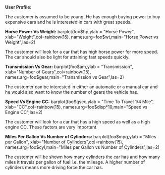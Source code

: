 **User Profile:**

The customer is assumed to be young. He has enough buying power to buy expensive cars and he is interested in cars with great speeds.



**Horse Power Vs Weight:** 
barplot(foo$hp,ylab = "Horse Power", xlab="Weight",col=rainbow(15), names.arg=foo$wt,main="Horse Power vs Weight",las=2)

The customer will look for a car that has high horse power for more speed. The car should also be light for attaining fast speeds quickly.

**Transmission Vs Gear:**
barplot(foo$am,ylab = "Transmission", xlab="Number of Gears",col=rainbow(15), names.arg=foo$gear,main="Transmission vs Gear",las=2)

The customer can be interested in either an automatic or a manual car and he would also want to know the number of gears the vehicle has. 

**Speed Vs Engine CC:**
barplot(foo$qsec,ylab = "Time To Travel 1/4 Mile", xlab="CC",col=rainbow(15), names.arg=foo$disp*10,main="Speed vs Engine CC",las=2)

The customer will look for a car that has a high speed as well as a high engine CC. These factors are very important.

**Miles Per Gallon Vs Number of Cylinders:**
barplot(foo$mpg,ylab = "Miles per Gallon", xlab="Number of Cylinders",col=rainbow(15), names.arg=foo$cyl,main="Miles per Gallon vs Number of Cylinders",las=2)

The customer will be shown how many cylinders the car has and how many miles it travels per gallon of fuel i.e. the mileage. A higher number of cylinders means more driving force the car has.
